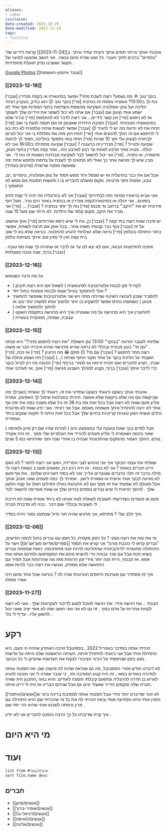 ```yaml
---
aliases:
- inbar
cssclasse: 
date-created: 2023-10-29
date-modified: 2023-12-19
tags:
- אנשים/ענבר
---
```


אהבתי אותך והייתי תמים איתך ורציתי עתיד איתך. ב[[2023-11-24]] קראת לידיים שלי "טלפיים" ברבים לתוך העבר. כל מגע שהיה זוהם עכשיו . אני חושב שהגענו למיצוי של הקשר וששנינו נפיק תועלת מהפרדות .

[Google Photos](https://photos.app.goo.gl/pG9rGoP14UXNAmFz8)
[[ענבר איזנמן-האשמות]]

### [[2023-12-18]]

[ענבר] בוקר טוב ☀ מה נשמע?
רוצה לשבת מחר?
אפשר בסיטארה או בקפה מנדרין
נוח לך ב13:00?
אופציה נוספת זה בנתניה
[פרי] בוקר טוב 😌 רגע בודק, בעקרון רציתי הליכה ועל צוקי אפולוניה השקיעה מהממת והצדפות בחוף חמודות ואף אחד לא ישמע אותי נצעק שם
[ענבר] אם אתה לא יכול לשמור את הידיים שלך לעצמך אז לא ניפגש
[פרי] אין קשר לידיים...  אני רוצה לדבר לא להתמזמז
[פרי] וברור שלא בסיטואציה הנוכחית 
[ענבר] הסיבה היחידה שאצעק זה אם תנסה לגעת בי שוב
[פרי] חחח את לא יודעת מה יש לי להגיד 😉
[ענבר] אפשר לעשות שיחה טלפונית
לא כזה בא לי להיפגש אם זה הולך להכעיס אותי
[פרי] חחח חוץ מזה את מזלזלת בי אני יכול לגרום לבחורה לצעוק עלי תוך 10 שניות
[פרי] חחח בואי נתמקד בהליכה, חמוד לך לראות שקיעה ולטייל ?
[פרי] מנדרין זה ברעננה ?
[ענבר]  שקיעה מתחילה ב16:00 ואני לא יכולה..
פנויה מחר מרבע לאחת עד רבע לארבע כזה..
אזור קפה מנדרין בחוף הצוק, סיטארה, או נתניה..
[פרי] אני יכול להשאר לבד לשקיעה
מבחינת השעות זה נוח לי .
אני מבין שיש לך פגישה אחר כך
ואולי לא מתאים לך לשבת על צדפות ולחפש אחת יפה שאעשה ממנה שרשרת (פרטים בעתיד)

אבל אם את כבר בהרצליה אז יש ספסל ורוד ממש חמוד על צוק אפולוניה, ציפורים ,ים, טבע, אמנות וחצי פרטיות. מקום מושלם להבריא בו ( ולעשות תמונות אם ממש לא תתאפקי )

ואני אביא בראוניז ממימי ותה לבחירתך
[ענבר] אני לא בהרצליה וזה יהיה לי קצת לחוץ בזמנים..
אני יכולה או בסיטארה/קפה מנדרין
או בנתניה באזור הים נגיד.. מעל חוף סירונית יש את ״היקב״ ברחוב גד מכנס
[פרי] נוח לך יותר בנתניה ?
[ענבר] ...
[פרי] אני מכיר את היקב, מקום קלסי של הילדות. לא הייתי שם מעל 15 שנה .

יש סיבה שאת רוצה בתי קפה ?
[ענבר] כן, נוח לי שיש כיסא ושירותים
[פרי] אוקי אחשוב על זה
[ענבר] טוף כבר קבעתי משהו אחר..
בכל אופן אם תרצה לשוחח, אפשר בתור התחלה בטלפון
[פרי] נראה שלא הצלחתי להגיע להחלטה.
כנראה שלא בא לי שוב בית קפה
ואין לי נסיון טוב איתך בשיחות טלפון

אחכה להזדמנות הבאה, ואם לא יצא לנו עד אז לדבר אז שתהיה לך שנת מס טובה .
[ענבר] בכיף, שנה טובה ומוצלחת

### [[2023-12-16]]

על מה נדבר כשנפגש
- לקח לי זמן לבנות אלטרנטיבה לסיטואציה ( לשאול אם היא רוצה חיבוק )
- אולי להתמקד בטיול עצמו ולבנות אומנות בחול יחד ?
- להסביר שנכון לעכשיו השיטה שהיתה מתה ויש שני אלטרנטיבות שאפשר להמשיך מכאן ( כשמשהו נהרס אפשר להשקיע בו יותר ולהפוך אותו למשהו יותר טוב או לחתוך ולהמשיך אלאה )
- להתעניין איך היא מרגישה על מה שאמרה ואיך היא מרגישה בתקופת השקט ( עצובה, שמחה, ממוקדת בעשייה )

### [[2023-12-15]]

שלחתי לענבר הודעה "בבוקר" 13:00 עם השאלה "את רוצה להפגש מחר?" היא ענתה "עם מי" בטון מבודח ובכללי לא נראה שהיא מרגישה שהיא איבדה חבר או משהו .  
[פרי] רוצה מחר להפגש ?
[ענבר] עם מי? 🙃 סתם 😂 מה הרעיון ?
[פרי] אז ככה, חשבתי על הליכת בוקר על אחד מקווי החוף ושיחה (...)
[ענבר] חח נשמע אחלה של שבת.. תציע לחברים ואם תהיה זרימה אז לגמרי בכיףף
[פרי] הכוונה פה רק לטיול בוקר כדי לדבר איתך
[ענבר] בכיף, נקבע למהלך השבוע פגישה
[פרי] אוקי, אז תעדכני אותי

### [[2023-12-14]]

אהבתי אותך בשקט ודאגתי בשקט שתדעי את זה, דאגתי לך ועשיתי בשבילך מה שביקשת וגם מה שלא ביקשת שלא אעשה. חיכיתי בסבלנות שיפול לך האסימון. אמרת מליון פעם שאת לא רוצה אבל בכל זאת את בת 36 זה גיל שלא משנה כמה את יפה אף אחד לא ירצה להתחיל איתך משפחה מאפס. אבל אני רציתי. ואני יודע שאת לא מדענית טילים ועשית המון טעויות קריטיות בחיים שלך אבל בכל זאת היתה לי תקווה שנקים ביחד אמפריה.

אבל לסיים בכך שאת צועקת עלי במאמצע הים ( למרות שהיו שם רק סיוון ולואיסה ) שאני בהמה ושאמרת לי מליון פעמים להוריד את הטלפיים שלי ממך . זה היה אקורד צורם. ההפך הגמור מהמקום שהתכוונתי שנהיה בו אחרי שנה וחצי שהרגישו כמו 5 שנים.

### [[2023-12-13]]

שאלתי את עצמי הבוקר איך אני מרגיש לגבי הפרידה,
האם אני רוצה לחזור ? לא
האם היינו חברים באמת ? אני לא בטוח..  זה היה רבע כח, נפגשים פעם ב כשאת רוצה ולי מילה בדבר זה תלוי בדברים שעוברים עלייך ואני לא בסוד העניינים שלהם . את אף פעם לא מגיעה לבקר אותי אישית או נשארת לישון .
אמרתי לך כמה פעמים שאני אוהב אותך אבל מעולם לא שמעתי את זה ממך וגם לא התנהגת כאילו המילים האלו על קצה הלשון שלך . להיפך הראית לי שיש גברים נוספים בחיים שלך או שאת מעדיפה להשאר לבד.

פעם או פעמיים כשדרשתי תשובות לשאלה למה אנחנו לא ביחד אמרת שאת לא חייבת לי תשובות ובכללי שום דבר . ככה לא מדברת חברה .

איך הלב שלי ? מתרפא, אני מרגיש שהיה חור גדול שכמעט נסגר ויהיה בסדר.

### [[2023-12-06]]

מי את ומה את רוצה ממני ? כל הזמן סקסית, כל הזמן עם גברים בחול לכמה חודשים, "גברים קראו לי כוכבת פורנו"
אני קורא את הספר [[ספרים/אדיוס מוצ'אצ'וס]] וישר על ההתחלה מתוארת ילדה/בחורה שהחליטה להיות זונה מתוחכמת. כזאת שמפתה גברים בשיא הכח אבל עם סכר גבוהה כדי להוציא מהם את המקסימום ולפרנס אותה ואת אמא. אז הבנתי, היית זונה יותר מידי זמן הרווחת מזה מה שהרווחת אבל תמיד עם התחושה שלא מספיק. ועכשיו את רוצה כבר להיות אמא

איך זה מסתדר עם מערכות היחסים הארוכות שהיו לה ?
כנראה שכל אחד מהם היה עשיר מופלג

### [[2023-11-27]]

הבנתי .. את רגישה מידי. את רגישה לאוכל למגע לדיבור לעקרונות שלך . ואני לא רוצה לקחת אחריות על אדם כמוך . זה גם לא אני ואני חושב שזה לא אופי יציב שאני יכול להשען עליו . עדיף לי בלי .

# רקע

הכרתי אותה במדבר באפריל 2022 , בפסיטבל זורבה האחרון שיהיה הי פעם, היא התחילה איתי אבל אני כיוונתי להתחיל איתה. השיחה הראשונה שלנו היתה על עדשות מגע בזמן שטיפסתי על הכיור הציבורי לנקות את העדשות שהציקו לי כל הבוקר.

לא דיברנו חודש אחרי הפסטיבל, מה גם שנראה שהיה לה מישהו שם. ואז הזמנתי אותה למדורה באודים במאי , זה היה קטע המסיבה הזו , כי ענבר אמרה לי אני מוכנה להגיע לארוע בן חדרה להרצליה ופתאום קיבלתי הזמנה לאודים. והיא באה ,התכנון היה שאיה חברה שלה ומקסים הדייר שאצלי יגיעו גם אבל שניהם הבריזו אז היה לי דייט איתה.

לא זוכר שדיברנו יותר מידי אבל הזמנתי אותה למסיבת בריכה ביוני ש[[אנשים/איתמר]] הזמין אותי והיא הפתיעה אותי ובאה הכרתי לה את כל מי שהכרתי שם והיא התחילה עם מרין וניסתה לשכנע אותי שהיא הכי יפה שם .

איך קרה שדיברנו כל כך הרבה והפכנו לחברים אני לא יודע .

# מי היא היום

# ועוד

```dataview
list from #אנשים/ענבר
sort file.name desc
```

## חברים

- [[אנשים/סיוון]]
- [[אנשים/אופיר-ברוך]]
- [[אנשים/דניאל-בל]]
- [[אנשים/לואיסה]]
- [[אנשים/אלינה]]
